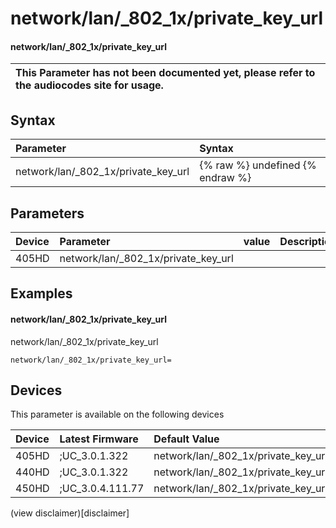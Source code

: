 ﻿---
description: network/lan/_802_1x/private_key_url
search:
    keywords: ['network','lan','_802_1x','private_key_url']
---

# network/lan/_802_1x/private_key_url

#### network/lan/_802_1x/private_key_url


| This Parameter has not been documented yet, please refer to the audiocodes site for usage.  |
| :--- |

## Syntax
| Parameter | Syntax |
| :--- | :--- |
|network/lan/_802_1x/private_key_url | {% raw %} undefined {% endraw %} |

## Parameters
|Device|Parameter|value|Description|
|:---|:---|:---|:---|
| 405HD | network/lan/_802_1x/private_key_url |  |  |

## Examples
#### network/lan/_802_1x/private_key_url

network/lan/_802_1x/private_key_url

```
network/lan/_802_1x/private_key_url=
```

## Devices
This parameter is available on the following devices

| Device | Latest Firmware | Default Value |
|:---|:---|:---|
| 405HD | ;UC_3.0.1.322 | network/lan/_802_1x/private_key_url= 
| 440HD | ;UC_3.0.1.322 | network/lan/_802_1x/private_key_url= 
| 450HD | ;UC_3.0.4.111.77 | network/lan/_802_1x/private_key_url= 

(view disclaimer)[disclaimer]

